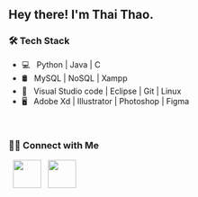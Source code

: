 <h2> Hey there! I'm Thai Thao.</h2>

<h3>🛠 Tech Stack</h3>

- 💻 &nbsp; Python | Java | C 
- 🛢 &nbsp;  MySQL | NoSQL | Xampp
- 🔧 &nbsp; Visual Studio code | Eclipse | Git | Linux
- 🖥 &nbsp; Adobe Xd | Illustrator | Photoshop | Figma

<br>
<p align="center">
<h3> 🤝🏻 Connect with Me </h3>
&nbsp; <a href="https://www.linkedin.com/in/thaithao-nguyen/" target="_blank" rel="noopener noreferrer"><img src="https://img.icons8.com/plasticine/100/000000/linkedin.png" width="50" /></a>
&nbsp; <a href="thaithao.n02@gmail.com" target="_blank" rel="noopener noreferrer"><img src="https://img.icons8.com/plasticine/100/000000/gmail.png"  width="50" /></a>
</p>
